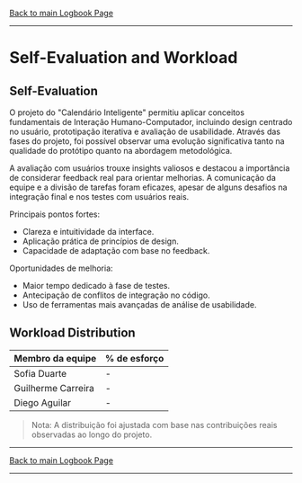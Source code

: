 [Back to main Logbook Page](../hci_logbook.md)

---

# Self-Evaluation and Workload

## Self-Evaluation

O projeto do "Calendário Inteligente" permitiu aplicar conceitos fundamentais de Interação Humano-Computador, incluindo design centrado no usuário, prototipação iterativa e avaliação de usabilidade. Através das fases do projeto, foi possível observar uma evolução significativa tanto na qualidade do protótipo quanto na abordagem metodológica.

A avaliação com usuários trouxe insights valiosos e destacou a importância de considerar feedback real para orientar melhorias. A comunicação da equipe e a divisão de tarefas foram eficazes, apesar de alguns desafios na integração final e nos testes com usuários reais.

Principais pontos fortes:
- Clareza e intuitividade da interface.
- Aplicação prática de princípios de design.
- Capacidade de adaptação com base no feedback.

Oportunidades de melhoria:
- Maior tempo dedicado à fase de testes.
- Antecipação de conflitos de integração no código.
- Uso de ferramentas mais avançadas de análise de usabilidade.

## Workload Distribution

| Membro da equipe |  % de esforço |
|------------------| --------------|
|  Sofia Duarte    |  -         |
|Guilherme Carreira|  -    |
|Diego Aguilar     |  -         |

> Nota: A distribuição foi ajustada com base nas contribuições reais observadas ao longo do projeto.

---
[Back to main Logbook Page](../hci_logbook.md)

---